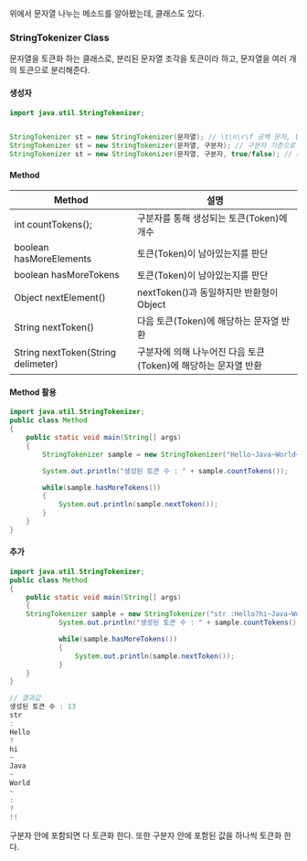 위에서 문자열 나누는 메소드를 알아봤는데, 클래스도 있다.

### StringTokenizer Class

문자열을 토큰화 하는 클래스로, 분리된 문자열 조각을 토큰이라 하고, 문자열을 여러 개의 토큰으로 분리해준다.



#### 생성자

```java
import java.util.StringTokenizer;


StringTokenizer st = new StringTokenizer(문자열); // \t\n\r\f 공백 문자, 탭 문자, 줄바꿈 문자, 캐리지 리턴 문자, 폼피드 문자 기준으로 토큰화 ( 문자열 분리 )
StringTokenizer st = new StringTokenizer(문자열, 구분자); // 구분자 기준으로 토큰화 ( 문자열 분리 )
StringTokenizer st = new StringTokenizer(문자열, 구분자, true/false); // default : false, true 시 구분자도 토큰화 된다. (ex. 문자열,구분자,문자열,구분자,...)
```



#### Method

| Method                             | 설명                                                         |
| ---------------------------------- | ------------------------------------------------------------ |
| int countTokens();                 | 구분자를 통해 생성되는 토큰(Token)에 개수                    |
| boolean hasMoreElements            | 토큰(Token)이 남아있는지를 판단                              |
| boolean hasMoreTokens              | 토큰(Token)이 남아있는지를 판단                              |
| Object nextElement()               | nextToken()과 동일하지만 반환형이 Object                     |
| String nextToken()                 | 다음 토큰(Token)에 해당하는 문자열 반환                      |
| String nextToken(String delimeter) | 구분자에 의해 나누어진 다음 토큰(Token)에 해당하는 문자열 반환 |



#### Method 활용

``` java
import java.util.StringTokenizer;
public class Method
{
	public static void main(String[] args)
	{
		StringTokenizer sample = new StringTokenizer("Hello~Java~World~!!", "~", false);

		System.out.println("생성된 토큰 수 : " + sample.countTokens());

		while(sample.hasMoreTokens())
		{
			System.out.println(sample.nextToken());
		}
	}
}
```



#### 추가 

``` java
import java.util.StringTokenizer;
public class Method
{
	public static void main(String[] args)
	{
    StringTokenizer sample = new StringTokenizer("str :Hello?hi~Java~World~:?!!", "~:?", true);
            System.out.println("생성된 토큰 수 : " + sample.countTokens());

            while(sample.hasMoreTokens())
            {
                System.out.println(sample.nextToken());
            }
	}
}

// 결과값
생성된 토큰 수 : 13
str 
:
Hello
?
hi
~
Java
~
World
~
:
?
!!
```

구분자 안에 포함되면 다 토큰화 한다. 또한 구분자 안에 포함된 값을 하나씩 토큰화 한다.